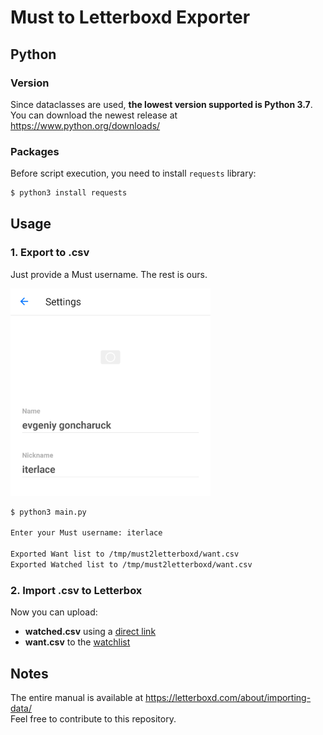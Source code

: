 # Must to Letterboxd Exporter

## Python

### Version
Since dataclasses are used, **the lowest version supported is Python 3.7**.  
You can download the newest release at https://www.python.org/downloads/

### Packages
Before script execution, you need to install `requests` library:
```bash
$ python3 install requests
```

## Usage

### 1. Export to .csv
Just provide a Must username. The rest is ours.

<img src="docs/media/username.png" width="320" alt="Settings Screenshot"/>

```bash
$ python3 main.py

Enter your Must username: iterlace

Exported Want list to /tmp/must2letterboxd/want.csv
Exported Watched list to /tmp/must2letterboxd/want.csv
```

### 2. Import .csv to Letterbox
Now you can upload:
 - **watched.csv** using a [direct link](https://letterboxd.com/import/)
 - **want.csv** to the [watchlist](https://letterboxd.com/iterlace/watchlist/)


## Notes
The entire manual is available at https://letterboxd.com/about/importing-data/  
Feel free to contribute to this repository.
